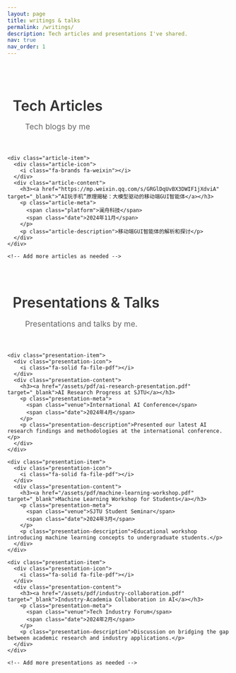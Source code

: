 ```yaml
---
layout: page
title: writings & talks
permalink: /writings/
description: Tech articles and presentations I've shared.
nav: true
nav_order: 1
---
```


<div class="writings-content">

<div class="section-container">
  <h2 class="section-title">
    <i class="fa-solid fa-newspaper"></i>
    Tech Articles
  </h2>
  <p class="section-description">Tech blogs by me</p>
  
  <div class="articles-grid">
    
    <div class="article-item">
      <div class="article-icon">
        <i class="fa-brands fa-weixin"></i>
      </div>
      <div class="article-content">
        <h3><a href="https://mp.weixin.qq.com/s/GRGlDqUvBX3DWIF1jXdviA" target="_blank">“AI玩手机”原理揭秘：大模型驱动的移动端GUI智能体</a></h3>
        <p class="article-meta">
          <span class="platform">澜舟科技</span>
          <span class="date">2024年11月</span>
        </p>
        <p class="article-description">移动端GUI智能体的解析和探讨</p>
      </div>
    </div>

    <!-- Add more articles as needed -->
    
  </div>
</div>

<div class="section-container">
  <h2 class="section-title">
    <i class="fa-solid fa-presentation-screen"></i>
    Presentations & Talks
  </h2>
  <p class="section-description">Presentations and talks by me.</p>
  
  <div class="presentations-grid">
    
    <div class="presentation-item">
      <div class="presentation-icon">
        <i class="fa-solid fa-file-pdf"></i>
      </div>
      <div class="presentation-content">
        <h3><a href="/assets/pdf/ai-research-presentation.pdf" target="_blank">AI Research Progress at SJTU</a></h3>
        <p class="presentation-meta">
          <span class="venue">International AI Conference</span>
          <span class="date">2024年4月</span>
        </p>
        <p class="presentation-description">Presented our latest AI research findings and methodologies at the international conference.</p>
      </div>
    </div>

    <div class="presentation-item">
      <div class="presentation-icon">
        <i class="fa-solid fa-file-pdf"></i>
      </div>
      <div class="presentation-content">
        <h3><a href="/assets/pdf/machine-learning-workshop.pdf" target="_blank">Machine Learning Workshop for Students</a></h3>
        <p class="presentation-meta">
          <span class="venue">SJTU Student Seminar</span>
          <span class="date">2024年3月</span>
        </p>
        <p class="presentation-description">Educational workshop introducing machine learning concepts to undergraduate students.</p>
      </div>
    </div>

    <div class="presentation-item">
      <div class="presentation-icon">
        <i class="fa-solid fa-file-pdf"></i>
      </div>
      <div class="presentation-content">
        <h3><a href="/assets/pdf/industry-collaboration.pdf" target="_blank">Industry-Academia Collaboration in AI</a></h3>
        <p class="presentation-meta">
          <span class="venue">Tech Industry Forum</span>
          <span class="date">2024年2月</span>
        </p>
        <p class="presentation-description">Discussion on bridging the gap between academic research and industry applications.</p>
      </div>
    </div>

    <!-- Add more presentations as needed -->
    
  </div>
</div>

</div>

<style>
.writings-content {
  max-width: 900px;
  margin: 0 auto;
  padding: 2rem 0;
}

.section-container {
  margin-bottom: 4rem;
}

.section-title {
  color: #333;
  font-size: 2rem;
  font-weight: 600;
  margin-bottom: 0.5rem;
  display: flex;
  align-items: center;
  gap: 0.75rem;
}

.section-title i {
  color: #007bff;
  font-size: 1.8rem;
}

.section-description {
  color: #666;
  font-size: 1.1rem;
  margin-bottom: 2.5rem;
  padding-left: 2.5rem;
}

.articles-grid, .presentations-grid {
  display: grid;
  gap: 1.5rem;
}

.article-item, .presentation-item {
  display: flex;
  align-items: flex-start;
  gap: 1rem;
  padding: 1.5rem;
  background: linear-gradient(135deg, #f8f9fa 0%, #ffffff 100%);
  border-radius: 12px;
  border-left: 4px solid #007bff;
  box-shadow: 0 2px 8px rgba(0,0,0,0.08);
  transition: all 0.3s ease;
}

.article-item:hover, .presentation-item:hover {
  transform: translateY(-3px);
  box-shadow: 0 8px 20px rgba(0,0,0,0.12);
  background: linear-gradient(135deg, #f0f8ff 0%, #ffffff 100%);
}

.article-icon, .presentation-icon {
  flex-shrink: 0;
  width: 50px;
  height: 50px;
  display: flex;
  align-items: center;
  justify-content: center;
  background: linear-gradient(135deg, #007bff 0%, #0056b3 100%);
  border-radius: 10px;
  color: white;
  font-size: 1.4rem;
}

.article-content, .presentation-content {
  flex: 1;
}

.article-content h3, .presentation-content h3 {
  margin: 0 0 0.5rem 0;
  font-size: 1.3rem;
  font-weight: 600;
}

.article-content h3 a, .presentation-content h3 a {
  color: #333;
  text-decoration: none;
  transition: color 0.3s ease;
}

.article-content h3 a:hover, .presentation-content h3 a:hover {
  color: #007bff;
}

.article-meta, .presentation-meta {
  display: flex;
  gap: 1rem;
  margin-bottom: 0.75rem;
}

.platform, .venue, .date {
  background: #e3f2fd;
  color: #1565c0;
  padding: 0.25rem 0.75rem;
  border-radius: 15px;
  font-size: 0.85rem;
  font-weight: 500;
}

.date {
  background: #f3e5f5;
  color: #7b1fa2;
}

.article-description, .presentation-description {
  color: #555;
  line-height: 1.6;
  margin: 0;
}

/* Responsive design */
@media (max-width: 768px) {
  .writings-content {
    padding: 1rem;
  }
  
  .section-title {
    font-size: 1.6rem;
  }
  
  .article-item, .presentation-item {
    flex-direction: column;
    text-align: center;
  }
  
  .article-icon, .presentation-icon {
    align-self: center;
  }
  
  .article-meta, .presentation-meta {
    justify-content: center;
    flex-wrap: wrap;
  }
}

/* External link icon */
.article-content a[href^="http"]:after,
.presentation-content a[href^="http"]:after {
  content: " \f35d";
  font-family: "Font Awesome 6 Free";
  font-weight: 900;
  font-size: 0.8rem;
  color: #666;
  margin-left: 0.3rem;
}

.presentation-content a[href$=".pdf"]:after {
  content: " \f1c1";
  font-family: "Font Awesome 6 Free";
  font-weight: 900;
  font-size: 0.8rem;
  color: #dc3545;
  margin-left: 0.3rem;
}
</style> 